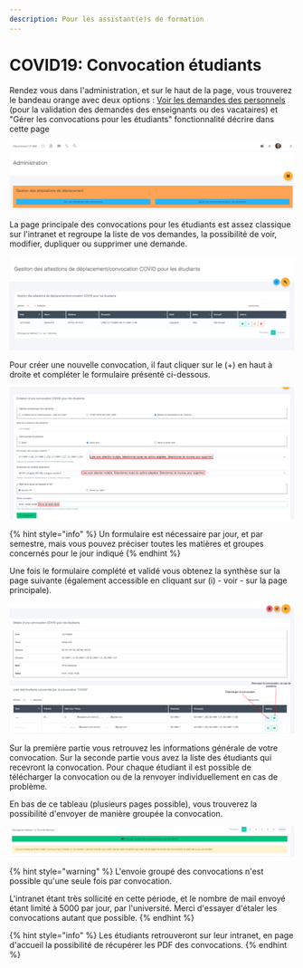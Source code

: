 ```yaml
---
description: Pour les assistant(e)s de formation
---
```


# COVID19: Convocation étudiants

Rendez vous dans l'administration, et sur le haut de la page, vous trouverez le bandeau orange avec deux options : [Voir les demandes des personnels](covid19-attestation-de-deplacement.md) \(pour la validation des demandes des enseignants ou des vacataires\) et "Gérer les convocations pour les étudiants" fonctionnalité décrire dans cette page

![Accueil administration](.gitbook/assets/capture-de-cran-2020-11-12-a-09.30.33.png)

La page principale des convocations pour les étudiants est assez classique sur l'intranet et regroupe la liste de vos demandes, la possibilité de voir, modifier, dupliquer ou supprimer une demande.

![Liste des demandes](.gitbook/assets/capture-de-cran-2020-11-12-a-09.03.55.png)

Pour créer une nouvelle convocation, il faut cliquer sur le \(+\) en haut à droite et compléter le formulaire présenté ci-dessous.

![Formulaire de convocation.](.gitbook/assets/capture-de-cran-2020-11-12-a-09.04.48.png)

{% hint style="info" %}
Un formulaire est nécessaire par jour, et par semestre, mais vous pouvez préciser toutes les matières et groupes concernés pour le jour indiqué
{% endhint %}

Une fois le formulaire complété et validé  vous obtenez la synthèse sur la page suivante \(également accessible en cliquant sur \(i\) - voir -  sur la page principale\).

![D&#xE9;tail de la convocation](.gitbook/assets/capture-de-cran-2020-11-12-a-09.25.24.png)

Sur la première partie vous retrouvez les informations générale de votre convocation. Sur la seconde partie vous avez la liste des étudiants qui recevront la convocation. Pour chaque étudiant il est possible de télécharger la convocation ou de la renvoyer individuellement en cas de problème.

En bas de ce tableau \(plusieurs pages possible\), vous trouverez la possibilité d'envoyer de manière groupée la convocation.

![Envoyer toutes les convocations](.gitbook/assets/capture-de-cran-2020-11-12-a-09.25.30.png)

{% hint style="warning" %}
L'envoie groupé des convocations n'est possible qu'une seule fois par convocation. 

L'intranet étant très sollicité en cette période, et le nombre de mail envoyé étant limité à 5000 par jour, par l'université. Merci d'essayer d'étaler les convocations autant que possible.
{% endhint %}

{% hint style="info" %}
Les étudiants retrouveront sur leur intranet, en page d'accueil la possibilité de récupérer les PDF des convocations.
{% endhint %}



